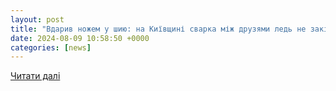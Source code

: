 ```yaml
---
layout: post
title: "Вдарив ножем у шию: на Київщині сварка між друзями ледь не закінчил . | Обозреватель"
date: 2024-08-09 10:58:50 +0000
categories: [news]
---
```


[Читати далі](https://uazmi.org/news/post/6a2de55b17450d86309335493002333a)
